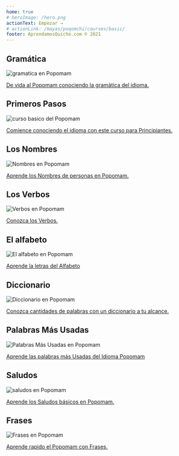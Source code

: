 ```yaml
---
home: true
# heroImage: /hero.png
actionText: Empezar →
# actionLink: /mayas/poqomchi/courses/basic/
footer: AprendamosQuiche.com © 2021 
---
```


<div class="features">
  <div class="feature">
    <h2>Gramática </h2>
    <img src="/home/grammar.jpg" alt="gramatica en Popomam">
    <p><a href="/mayas/poqomchi/grammar_poqomchi/alphabet_poqomchi/">De vida al Popomam conociendo la gramática del idioma.</a></p>
  </div>
  <div class="feature">
    <h2>Primeros Pasos</h2>
    <img src="/home/courses.jpg" alt="curso basico del Popomam">
    <p><a href="/mayas/poqomchi/courses_poqomchi/basic_poqomchi/">Comience conociendo el idioma con este curso para Principiantes.</a></p>
  </div>
  <div class="feature">
    <h2>Los Nombres</h2>
    <img src="/home/people.jpg" alt="Nombres en Popomam">
    <p><a href="/mayas/poqomchi/vocabulary_poqomchi/people_poqomchi/">Aprende los Nombres de personas en Popomam.</a></p>
  </div>
   <div class="feature">
    <h2>Los Verbos </h2>
    <img src="/home/verbs.png" alt="Verbos en Popomam">
    <p><a href="/mayas/poqomchi/grammar_poqomchi/verbs_poqomchi/">Conozca los Verbos.</a></p>
  </div>
  <div class="feature">
    <h2>El alfabeto</h2>
    <img src="/home/alphabet.jpg" alt="El alfabeto en Popomam">
    <p><a href="/mayas/poqomchi/grammar_poqomchi/alphabet_poqomchi/">Aprende la letras del Alfabeto</a></p>
  </div>
     <div class="feature">
    <h2>Diccionario</h2>
    <img src="/home/dictionary.jpg" alt="Diccionario en Popomam">
    <p><a href="/mayas/poqomchi/dictionary_poqomchi/">Conozca cantidades de palabras con un diccionario a tu alcance.</a></p>
  </div>
  <div class="feature">
    <h2>Palabras Más Usadas</h2>
    <img src="/home/more_used.jpg" alt="Palabras Más Usadas en Popomam">
    <p><a href="/mayas/poqomchi/vocabulary_poqomchi/more_used_poqomchi/">Aprende las palabras más Usadas del Idioma Popomam</a></p>
  </div>
    <div class="feature">
    <h2>Saludos</h2>
    <img src="/home/greetings.jpg" alt="saludos en Popomam">
    <p><a href="/mayas/poqomchi/vocabulary_poqomchi/greetings_poqomchi/">Aprende los Saludos básicos en Popomam.</a></p>
  </div>
   <div class="feature">
    <h2>Frases</h2>
    <img src="/home/phrases.jpg" alt="Frases en Popomam">
    <p><a href="/mayas/poqomchi/vocabulary_poqomchi/phrases_poqomchi/">Aprende rapido el Popomam con Frases.</a></p>
  </div>
</div>

<!-- <counter/> -->